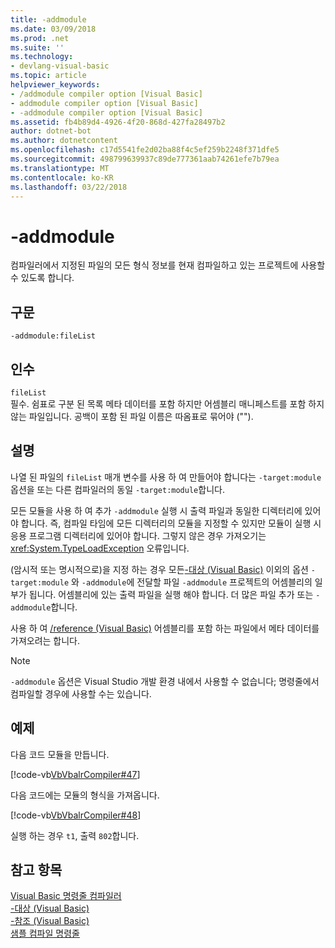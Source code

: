 ```yaml
---
title: -addmodule
ms.date: 03/09/2018
ms.prod: .net
ms.suite: ''
ms.technology:
- devlang-visual-basic
ms.topic: article
helpviewer_keywords:
- /addmodule compiler option [Visual Basic]
- addmodule compiler option [Visual Basic]
- -addmodule compiler option [Visual Basic]
ms.assetid: fb4b89d4-4926-4f20-868d-427fa28497b2
author: dotnet-bot
ms.author: dotnetcontent
ms.openlocfilehash: c17d5541fe2d02ba88f4c5ef259b2248f371dfe5
ms.sourcegitcommit: 498799639937c89de777361aab74261efe7b79ea
ms.translationtype: MT
ms.contentlocale: ko-KR
ms.lasthandoff: 03/22/2018
---
```

# <a name="-addmodule"></a>-addmodule
컴파일러에서 지정된 파일의 모든 형식 정보를 현재 컴파일하고 있는 프로젝트에 사용할 수 있도록 합니다.  
  
## <a name="syntax"></a>구문  
  
```  
-addmodule:fileList  
```  
  
## <a name="arguments"></a>인수  
 `fileList`  
 필수. 쉼표로 구분 된 목록 메타 데이터를 포함 하지만 어셈블리 매니페스트를 포함 하지 않는 파일입니다. 공백이 포함 된 파일 이름은 따옴표로 묶어야 ("").  
  
## <a name="remarks"></a>설명  
 나열 된 파일의 `fileList` 매개 변수를 사용 하 여 만들어야 합니다는 `-target:module` 옵션을 또는 다른 컴파일러의 동일 `-target:module`합니다.  
  
 모든 모듈을 사용 하 여 추가 `-addmodule` 실행 시 출력 파일과 동일한 디렉터리에 있어야 합니다. 즉, 컴파일 타임에 모든 디렉터리의 모듈을 지정할 수 있지만 모듈이 실행 시 응용 프로그램 디렉터리에 있어야 합니다. 그렇지 않은 경우 가져오기는 <xref:System.TypeLoadException> 오류입니다.  
  
 (암시적 또는 명시적으로)을 지정 하는 경우 모든[-대상 (Visual Basic)](../../../visual-basic/reference/command-line-compiler/target.md) 이외의 옵션 `-target:module` 와 `-addmodule`에 전달할 파일 `-addmodule` 프로젝트의 어셈블리의 일부가 됩니다. 어셈블리에 있는 출력 파일을 실행 해야 합니다. 더 많은 파일 추가 또는 `-addmodule`합니다.  
  
 사용 하 여 [/reference (Visual Basic)](../../../visual-basic/reference/command-line-compiler/reference.md) 어셈블리를 포함 하는 파일에서 메타 데이터를 가져오려는 합니다.  
  
> [!NOTE]
>  `-addmodule` 옵션은 Visual Studio 개발 환경 내에서 사용할 수 없습니다; 명령줄에서 컴파일할 경우에 사용할 수는 있습니다.  
  
## <a name="example"></a>예제  
 다음 코드 모듈을 만듭니다.  
  
 [!code-vb[VbVbalrCompiler#47](../../../visual-basic/reference/command-line-compiler/codesnippet/VisualBasic/addmodule_1.vb)]  
  
 다음 코드에는 모듈의 형식을 가져옵니다.  
  
 [!code-vb[VbVbalrCompiler#48](../../../visual-basic/reference/command-line-compiler/codesnippet/VisualBasic/addmodule_2.vb)]  
  
 실행 하는 경우 `t1`, 출력 `802`합니다.  
  
## <a name="see-also"></a>참고 항목  
 [Visual Basic 명령줄 컴파일러](../../../visual-basic/reference/command-line-compiler/index.md)  
 [-대상 (Visual Basic)](../../../visual-basic/reference/command-line-compiler/target.md)  
 [-참조 (Visual Basic)](../../../visual-basic/reference/command-line-compiler/reference.md)  
 [샘플 컴파일 명령줄](../../../visual-basic/reference/command-line-compiler/sample-compilation-command-lines.md)
